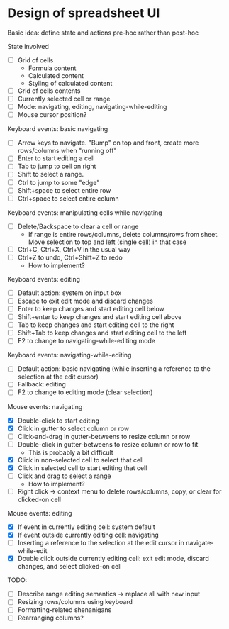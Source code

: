 # Design of spreadsheet UI
Basic idea: define state and actions pre-hoc rather than post-hoc

State involved
- [ ] Grid of cells
    - Formula content
    - Calculated content
    - Styling of calculated content
- [ ] Grid of cells contents
- [ ] Currently selected cell or range
- [ ] Mode: navigating, editing, navigating-while-editing
- [ ] Mouse cursor position? 

Keyboard events: basic navigating
- [ ] Arrow keys to navigate. "Bump" on top and front, create more rows/columns when "running off"
- [ ] Enter to start editing a cell
- [ ] Tab to jump to cell on right
- [ ] Shift to select a range. 
- [ ] Ctrl to jump to some "edge"
- [ ] Shift+space to select entire row
- [ ] Ctrl+space to select entire column

Keyboard events: manipulating cells while navigating
- [ ] Delete/Backspace to clear a cell or range
    - If range is entire rows/columns, delete columns/rows from sheet. Move selection to top and left (single cell) in that case
- [ ] Ctrl+C, Ctrl+X, Ctrl+V in the usual way
- [ ] Ctrl+Z to undo, Ctrl+Shift+Z to redo
    - How to implement?

Keyboard events: editing
- [ ] Default action: system on input box
- [ ] Escape to exit edit mode and discard changes
- [ ] Enter to keep changes and start editing cell below
- [ ] Shift+enter to keep changes and start editing cell above
- [ ] Tab to keep changes and start editing cell to the right
- [ ] Shift+Tab to keep changes and start editing cell to the left
- [ ] F2 to change to navigating-while-editing mode

Keyboard events: navigating-while-editing
- [ ] Default action: basic navigating (while inserting a reference to the selection at the edit cursor)
- [ ] Fallback: editing
- [ ] F2 to change to editing mode (clear selection)

Mouse events: navigating
- [x] Double-click to start editing
- [x] Click in gutter to select column or row
- [ ] Click-and-drag in gutter-betweens to resize column or row
- [ ] Double-click in gutter-betweens to resize column or row to fit
    - This is probably a bit difficult
- [x] Click in non-selected cell to select that cell
- [x] Click in selected cell to start editing that cell
- [ ] Click and drag to select a range
    - How to implement?
- [ ] Right click -> context menu to delete rows/columns, copy, or clear for clicked-on cell

Mouse events: editing
- [x] If event in currently editing cell: system default
- [x] If event outside currently editing cell: navigating
- [ ] Inserting a reference to the selection at the edit cursor in navigate-while-edit
- [x] Double click outside currently editing cell: exit edit mode, discard changes, and select clicked-on cell

TODO:
- [ ] Describe range editing semantics -> replace all with new input
- [ ] Resizing rows/columns using keyboard
- [ ] Formatting-related shenanigans
- [ ] Rearranging columns?
